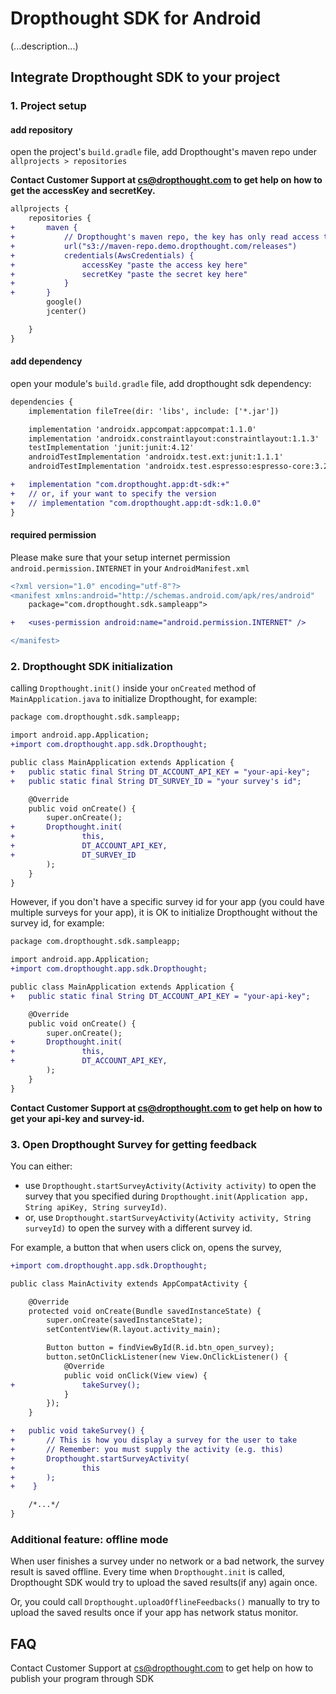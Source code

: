# Dropthought SDK for Android

 (...description...)

## Integrate Dropthought SDK to your project

### 1. Project setup

#### add repository

open the project's `build.gradle` file, add Dropthought's maven repo under `allprojects > repositories`

**Contact Customer Support at cs@dropthought.com to get help on how to get the accessKey and secretKey.**

```diff
allprojects {
    repositories {
+       maven {
+           // Dropthought's maven repo, the key has only read access to this url
+           url("s3://maven-repo.demo.dropthought.com/releases")
+           credentials(AwsCredentials) {
+               accessKey "paste the access key here"
+               secretKey "paste the secret key here"
+           }
+       }
        google()
        jcenter()

    }
}
```
#### add dependency

open your module's `build.gradle` file, add dropthought sdk dependency:

```diff
dependencies {
    implementation fileTree(dir: 'libs', include: ['*.jar'])

    implementation 'androidx.appcompat:appcompat:1.1.0'
    implementation 'androidx.constraintlayout:constraintlayout:1.1.3'
    testImplementation 'junit:junit:4.12'
    androidTestImplementation 'androidx.test.ext:junit:1.1.1'
    androidTestImplementation 'androidx.test.espresso:espresso-core:3.2.0'

+   implementation "com.dropthought.app:dt-sdk:+"
+   // or, if your want to specify the version
+   // implementation "com.dropthought.app:dt-sdk:1.0.0"
}
```

#### required permission

Please make sure that your setup internet permission `android.permission.INTERNET` in your `AndroidManifest.xml`

```diff
<?xml version="1.0" encoding="utf-8"?>
<manifest xmlns:android="http://schemas.android.com/apk/res/android"
    package="com.dropthought.sdk.sampleapp">

+   <uses-permission android:name="android.permission.INTERNET" />

</manifest>
```

### 2. Dropthought SDK initialization

calling `Dropthought.init()` inside your `onCreated` method of `MainApplication.java` to initialize Dropthought, for example:

```diff
package com.dropthought.sdk.sampleapp;

import android.app.Application;
+import com.dropthought.app.sdk.Dropthought;

public class MainApplication extends Application {
+   public static final String DT_ACCOUNT_API_KEY = "your-api-key";
+   public static final String DT_SURVEY_ID = "your survey's id";

    @Override
    public void onCreate() {
        super.onCreate();
+       Dropthought.init(
+               this,
+               DT_ACCOUNT_API_KEY,
+               DT_SURVEY_ID
        );
    }
}
```

However, if you don't have a specific survey id for your app (you could have multiple surveys for your app), it is OK to initialize Dropthought without the survey id, for example:


```diff
package com.dropthought.sdk.sampleapp;

import android.app.Application;
+import com.dropthought.app.sdk.Dropthought;

public class MainApplication extends Application {
+   public static final String DT_ACCOUNT_API_KEY = "your-api-key";

    @Override
    public void onCreate() {
        super.onCreate();
+       Dropthought.init(
+               this,
+               DT_ACCOUNT_API_KEY,
        );
    }
}
```

**Contact Customer Support at cs@dropthought.com to get help on how to get your api-key and survey-id.**

### 3. Open Dropthought Survey for getting feedback

You can either:
 - use `Dropthought.startSurveyActivity(Activity activity)` to open the survey that you specified during `Dropthought.init(Application app, String apiKey, String surveyId)`.
 - or, use `Dropthought.startSurveyActivity(Activity activity, String surveyId)` to open the survey with a different survey id.

For example, a button that when users click on, opens the survey,

```diff
+import com.dropthought.app.sdk.Dropthought;

public class MainActivity extends AppCompatActivity {

    @Override
    protected void onCreate(Bundle savedInstanceState) {
        super.onCreate(savedInstanceState);
        setContentView(R.layout.activity_main);

        Button button = findViewById(R.id.btn_open_survey);
        button.setOnClickListener(new View.OnClickListener() {
            @Override
            public void onClick(View view) {
+               takeSurvey();
            }
        });
    }

+   public void takeSurvey() {
+       // This is how you display a survey for the user to take
+       // Remember: you must supply the activity (e.g. this)
+       Dropthought.startSurveyActivity(
+               this
+       );
+    }

    /*...*/
}
```

### Additional feature: offline mode

When user finishes a survey under no network or a bad network, the survey result is saved offline. Every time when `Dropthought.init` is called, Dropthought SDK would try to upload the saved results(if any) again once.

Or, you could call `Dropthought.uploadOfflineFeedbacks()` manually to try to upload the saved results once if your app has network status monitor.


## FAQ

Contact Customer Support at cs@dropthought.com to get help on how to publish your program through SDK
